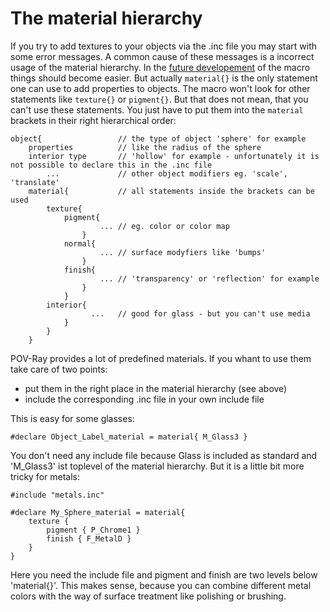 # The material hierarchy

If you try to add textures to your objects via the .inc file you may start with some error messages.
A common cause of these messages is a incorrect usage of the material hierarchy. In the [future developement](roadmap.md) of the macro things should become easier. But actually `material{}` is the only statement one can use to add properties to objects. The macro won't look for other statements like `texture{}` or `pigment{}`.
But that does not mean, that you can't use these statements. You just have to put them into the `material` brackets in their right hierarchical order:
```
object{                 // the type of object 'sphere' for example
    properties          // like the radius of the sphere
    interior type       // 'hollow' for example - unfortunately it is not possible to declare this in the .inc file
        ...             // other object modifiers eg. 'scale', 'translate' 
    material{           // all statements inside the brackets can be used
        texture{
            pigment{
                    ... // eg. color or color map
                }
            normal{
                    ... // surface modyfiers like 'bumps'
                }
            finish{
                    ... // 'transparency' or 'reflection' for example
                }    
            }
        interior{
                  ...   // good for glass - but you can't use media
            }
        }
    }
```
POV-Ray provides a lot of predefined materials. If you whant to use them take care of two points:
* put them in the right place in the material hierarchy (see above)
* include the corresponding .inc file in your own include file

This is easy for some glasses:
```
#declare Object_Label_material = material{ M_Glass3 }
```
You don't need any include file because Glass is included as standard and 'M_Glass3' ist toplevel of the material hierarchy.
But it is a little bit more tricky for metals:

```
#include "metals.inc"

#declare My_Sphere_material = material{
    texture {
        pigment { P_Chrome1 }
        finish { F_MetalD }
    }
}

```
Here you need the include file and pigment and finish are two levels below 'material{}'.
This makes sense, because you can combine different metal colors with the way of surface treatment like polishing or brushing.